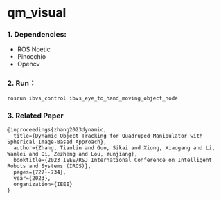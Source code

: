 # qm_visual
### 1. Dependencies:
- ROS Noetic
- Pinocchio
- Opencv
### 2. Run：
`
rosrun ibvs_control ibvs_eye_to_hand_moving_object_node
`
### 3. Related Paper
```
@inproceedings{zhang2023dynamic,
  title={Dynamic Object Tracking for Quadruped Manipulator with Spherical Image-Based Approach},
  author={Zhang, Tianlin and Guo, Sikai and Xiong, Xiaogang and Li, Wanlei and Qi, Zezheng and Lou, Yunjiang},
  booktitle={2023 IEEE/RSJ International Conference on Intelligent Robots and Systems (IROS)},
  pages={727--734},
  year={2023},
  organization={IEEE}
}
```